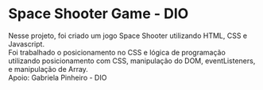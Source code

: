 # Space Shooter Game - DIO

Nesse projeto, foi criado um jogo Space Shooter utilizando HTML, CSS e Javascript.<br>
Foi trabalhado o posicionamento no CSS e lógica de programação utilizando posicionamento com CSS, manipulação do DOM, eventListeners, e manipulação de Array.<br>
Apoio: Gabriela Pinheiro - DIO
